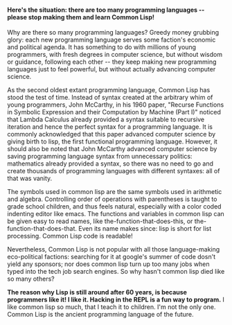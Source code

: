 #### Here's the situation: there are too many programming languages -- please stop making them and learn Common Lisp!

Why are there so many programming languages? Greedy money grubbing glory: each new programming language serves some faction's economic and political agenda. It has something to do with millions of young programmers, with fresh degrees in computer science, but without wisdom or guidance, following each other -- they keep making new programming languages just to feel powerful, but without actually advancing computer science.

As the second oldest extant programming language, Common Lisp has stood the test of time. Instead of syntax created at the arbitrary whim of young programmers, John McCarthy, in his 1960 paper, "Recurse Functions in Symbolic Expression and their Computation by Machine (Part I)" noticed that Lambda Calculus already provided a syntax suitable to recursive iteration and hence the perfect syntax for a programming language. It is commonly acknowledged that this paper advanced computer science by giving birth to lisp, the first functional programming language. However, it should also be noted that John McCarthy advanced computer science by saving programming language syntax from unnecessary politics: mathematics already provided a syntax, so there was no need to go and create thousands of programming languages with different syntaxes: all of that was vanity.

The symbols used in common lisp are the same symbols used in arithmetic and algebra. Controlling order of operations with parentheses is taught to grade school children, and thus feels natural, especially with a color coded indenting editor like emacs. The functions and variables in common lisp can be given easy to read names, like the-function-that-does-this, or the-function-that-does-that. Even its name makes since: lisp is short for list processing. Common Lisp code is readable!

Nevertheless, Common Lisp is not popular with all those language-making eco-political factions: searching for it at google's summer of code dosn't yield any sponsors; nor does common lisp turn up too many jobs when typed into the tech job search engines. So why hasn't common lisp died like so many others?

**The reason why Lisp is still around after 60 years, is because programmers like it! I like it. Hacking in the REPL is a fun way to program.** I like common lisp so much, that I teach it to children. I'm not the only one. Common Lisp is the ancient programming language of the future.
